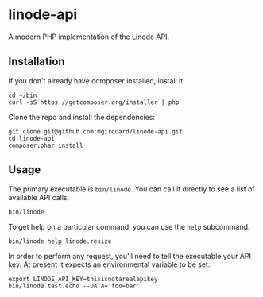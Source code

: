 linode-api
==========

A modern PHP implementation of the Linode API.

Installation
------------

If you don't already have composer installed, install it:

    cd ~/bin
    curl -sS https://getcomposer.org/installer | php

Clone the repo and install the dependencies:

    git clone git@github.com:mgirouard/linode-api.git
    cd linode-api
    composer.phar install

Usage
-----

The primary executable is `bin/linode`. You can call it directly to see a list
of available API calls.

    bin/linode

To get help on a particular command, you can use the `help` subcommand:

    bin/linode help linode.resize

In order to perform any request, you'll need to tell the executable your API
key. At present it expects an environmental variable to be set:

    export LINODE_API_KEY=thisisnotarealapikey
    bin/linode test.echo --DATA='foo=bar'
